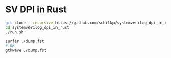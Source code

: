 # SV DPI in Rust

```bash
git clone --recursive https://github.com/schilkp/systemverilog_dpi_in_rust.git
cd systemverilog_dpi_in_rust
./run.sh

surfer ./dump.fst 
# OR
gtkwave ./dump.fst
```
